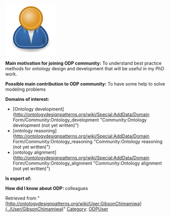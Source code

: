 [![Image:ODPUser.png](../images/a/a6/ODPUser.png)](../Image/ODPUser.png "Image:ODPUser.png")




  





__Main motivation for joining ODP community:__ To understand best practice methods for ontology design and development that will be useful in my PhD work.


__Possible main contribution to ODP community:__ To have some help to solve modeling problems


__Domains of interest:__



* [Ontology development](http://ontologydesignpatterns.org/wiki/Special:AddData/Domain Form/Community:Ontology_development "Community:Ontology development (not yet written)")
* [ontology reasoning](http://ontologydesignpatterns.org/wiki/Special:AddData/Domain Form/Community:Ontology_reasoning "Community:Ontology reasoning (not yet written)")
* [ontology alignment](http://ontologydesignpatterns.org/wiki/Special:AddData/Domain Form/Community:Ontology_alignment "Community:Ontology alignment (not yet written)")


__Is expert of:__


  

__How did I know about ODP:__ colleagues






Retrieved from "[http://ontologydesignpatterns.org/wiki/User:GibsonChimamiwa](../User/GibsonChimamiwa)"
 [Category](http://ontologydesignpatterns.org/wiki/Special:Categories "Special:Categories"): [ODPUser](../Category/ODPUser "Category:ODPUser")